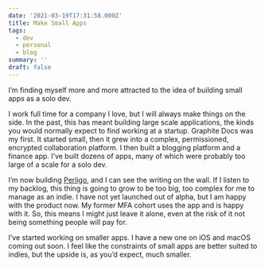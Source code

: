 ```yaml
---
date: '2021-03-19T17:31:58.000Z'
title: Make Small Apps
tags:
  - dev
  - personal
  - blog
summary: ''
draft: false
---
```

I’m finding myself more and more attracted to the idea of building small apps as a solo dev.

I work full time for a company I love, but I will always make things on the side. In the past, this has meant building large scale applications, the kinds you would normally expect to find working at a startup. Graphite Docs was my first. It started small, then it grew into a complex, permissioned, encrypted collaboration platform. I then built a blogging platform and a finance app. I’ve built dozens of apps, many of which were probably too large of a scale for a solo dev.

I’m now building [Perligo](https://perligo.io/), and I can see the writing on the wall. If I listen to my backlog, this thing is going to grow to be too big, too complex for me to manage as an indie. I have not yet launched out of alpha, but I am happy with the product now. My former MFA cohort uses the app and is happy with it. So, this means I might just leave it alone, even at the risk of it not being something people will pay for.

I’ve started working on smaller apps. I have a new one on iOS and macOS coming out soon. I feel like the constraints of small apps are better suited to indies, but the upside is, as you’d expect, much smaller.
